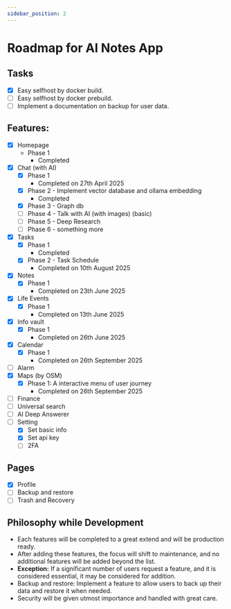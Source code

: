 ```yaml
---
sidebar_position: 2
---
```


# Roadmap for AI Notes App

## Tasks
- [x] Easy selfhost by docker build.
- [ ] Easy selfhost by docker prebuild.
- [ ] Implement a documentation on backup for user data.

## Features:
- [x] Homepage
    - Phase 1
        - Completed
- [x] Chat (with AI)
    - [x] Phase 1
        - Completed on 27th April 2025
    - [x] Phase 2 - Implement vector database and ollama embedding
        - Completed
    - [x] Phase 3 - Graph db
    - [ ] Phase 4 - Talk with AI (with images) (basic)
    - [ ] Phase 5 - Deep Research
    - [ ] Phase 6 - something more
- [x] Tasks
    - [x] Phase 1
        - Completed
    - [x] Phase 2 - Task Schedule
        - Completed on 10th August 2025
- [x] Notes
    - [x] Phase 1
        - Completed on 23th June 2025
- [x] Life Events
    - [x] Phase 1
        - Completed on 13th June 2025
- [x] Info vault
    - [x] Phase 1
        - Completed on 26th June 2025
- [x] Calendar
    - [x] Phase 1
        - Completed on 26th September 2025
- [ ] Alarm
- [x] Maps (by OSM)
    - [x] Phase 1: A interactive menu of user journey
        - Completed on 26th September 2025
- [ ] Finance
- [ ] Universal search
- [ ] AI Deep Answerer
- [ ] Setting
    - [x] Set basic info
    - [x] Set api key
    - [ ] 2FA

## Pages
- [x] Profile
- [ ] Backup and restore
- [ ] Trash and Recovery

## Philosophy while Development
- Each features will be completed to a great extend and will be production ready.
- After adding these features, the focus will shift to maintenance, and no additional features will be added beyond the list.
- **Exception:** If a significant number of users request a feature, and it is considered essential, it may be considered for addition.
- Backup and restore: Implement a feature to allow users to back up their data and restore it when needed.
- Security will be given utmost importance and handled with great care.